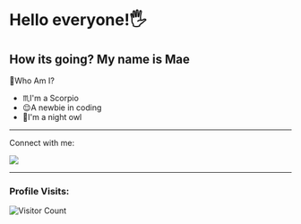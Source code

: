 # Hello everyone!🖐
How its going? My name is Mae
----------------------------------------------------
👩Who Am I?
- ♏I'm a Scorpio
- 😌A newbie in coding
- 🦉I'm a night owl

----------------------------------------------------
Connect with me:
<p align="left">
<a href="https://twitter.com/ychoi6263">
  <img src="https://avatars.githubusercontent.com/u/50278?s=200&v="
       styel="width:40px;height:30px"> </a>

------------------------------------------- 
  
### Profile Visits:
![Visitor Count](https://profile-counter.glitch.me/{Mae1027}/count.svg)
